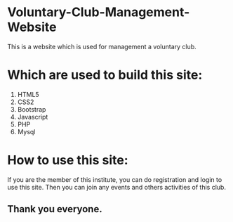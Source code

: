 # Voluntary-Club-Management-Website

This is a website which is used for management a voluntary club.
# Which are used to build this site:
  1. HTML5
  2. CSS2
  3. Bootstrap
  4. Javascript
  5. PHP
  6. Mysql
  
# How to use this site:
  If you are the member of this institute, you can do registration and login to use this site.
  Then you can join any events and others activities of this club.
  
## Thank you everyone.
